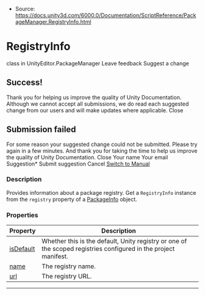 * Source: https://docs.unity3d.com/6000.0/Documentation/ScriptReference/PackageManager.RegistryInfo.html

# RegistryInfo
class in UnityEditor.PackageManager
Leave feedback
Suggest a change
## Success!
Thank you for helping us improve the quality of Unity Documentation. Although we cannot accept all submissions, we do read each suggested change from our users and will make updates where applicable.
Close
## Submission failed
For some reason your suggested change could not be submitted. Please <a>try again</a> in a few minutes. And thank you for taking the time to help us improve the quality of Unity Documentation.
Close
Your name Your email Suggestion* Submit suggestion
Cancel
[Switch to Manual](https://docs.unity3d.com/6000.0/Documentation/Manual/class-PackageManager.html "Go to PackageManager Component in the Manual")
### Description
Provides information about a package registry.
Get a `RegistryInfo` instance from the `registry` property of a [PackageInfo](https://docs.unity3d.com/6000.0/Documentation/ScriptReference/PackageManager.PackageInfo.html) object.
### Properties
Property | Description  
---|---  
[isDefault](https://docs.unity3d.com/6000.0/Documentation/ScriptReference/PackageManager.RegistryInfo-isDefault.html) | Whether this is the default, Unity registry or one of the scoped registries configured in the project manifest.  
[name](https://docs.unity3d.com/6000.0/Documentation/ScriptReference/PackageManager.RegistryInfo-name.html) | The registry name.  
[url](https://docs.unity3d.com/6000.0/Documentation/ScriptReference/PackageManager.RegistryInfo-url.html) | The registry URL.  
* * *
